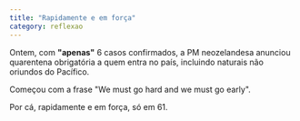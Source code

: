 ```yaml
---
title: "Rapidamente e em força"
category: reflexao
---
```


Ontem, com **"apenas"** 6 casos confirmados, a PM neozelandesa anunciou quarentena obrigatória a quem entra no país, incluindo naturais não oriundos do Pacífico.

Começou com a frase "We must go hard and we must go early".

Por cá, rapidamente e em força, só em 61.
